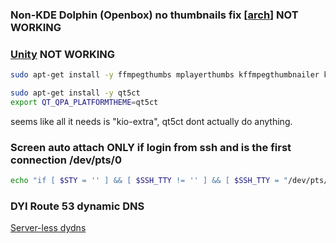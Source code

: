 ### Non-KDE Dolphin \(Openbox\) no thumbnails fix [[arch]] NOT WORKING

### [Unity](https://askubuntu.com/questions/411891/dolphin-does-not-show-thumbnails) NOT WORKING
```bash
sudo apt-get install -y ffmpegthumbs mplayerthumbs kffmpegthumbnailer kio-extras

sudo apt-get install -y qt5ct
export QT_QPA_PLATFORMTHEME=qt5ct
```
seems like all it needs is "kio-extra", qt5ct dont actually do anything.</br>

### Screen auto attach ONLY if login from ssh and is the first connection /dev/pts/0
```bash
echo "if [ $STY = '' ] && [ $SSH_TTY != '' ] && [ $SSH_TTY = "/dev/pts/0" ]; then screen -xR; fi" >> ~/.bashrc
```

### DYI Route 53 dynamic DNS
[Server-less dydns]


[arch]: https://wiki.archlinux.org/index.php/Qt#Configuration_of_Qt5_apps_under_environments_other_than_KDE
[Server-less dydns]: https://aws.amazon.com/jp/blogs/startups/building-a-serverless-dynamic-dns-system-with-aws/
